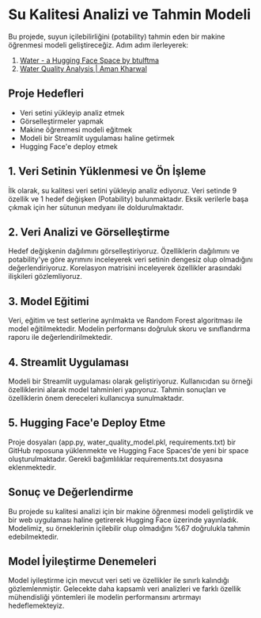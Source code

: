 # Su Kalitesi Analizi ve Tahmin Modeli

Bu projede, suyun içilebilirliğini (potability) tahmin eden bir makine öğrenmesi modeli geliştireceğiz. Adım adım ilerleyerek:

1. [Water - a Hugging Face Space by btulftma](https://huggingface.co/spaces/btulftma/water)
2. [Water Quality Analysis | Aman Kharwal](https://thecleverprogrammer.com/2021/08/19/water-quality-analysis/)

## Proje Hedefleri

- Veri setini yükleyip analiz etmek
- Görselleştirmeler yapmak
- Makine öğrenmesi modeli eğitmek
- Modeli bir Streamlit uygulaması haline getirmek
- Hugging Face'e deploy etmek

## 1. Veri Setinin Yüklenmesi ve Ön İşleme

İlk olarak, su kalitesi veri setini yükleyip analiz ediyoruz. Veri setinde 9 özellik ve 1 hedef değişken (Potability) bulunmaktadır. Eksik verilerle başa çıkmak için her sütunun medyanı ile doldurulmaktadır.

## 2. Veri Analizi ve Görselleştirme

Hedef değişkenin dağılımını görselleştiriyoruz. Özelliklerin dağılımını ve potability'ye göre ayrımını inceleyerek veri setinin dengesiz olup olmadığını değerlendiriyoruz. Korelasyon matrisini inceleyerek özellikler arasındaki ilişkileri gözlemliyoruz.

## 3. Model Eğitimi

Veri, eğitim ve test setlerine ayrılmakta ve Random Forest algoritması ile model eğitilmektedir. Modelin performansı doğruluk skoru ve sınıflandırma raporu ile değerlendirilmektedir.

## 4. Streamlit Uygulaması

Modeli bir Streamlit uygulaması olarak geliştiriyoruz. Kullanıcıdan su örneği özelliklerini alarak model tahminleri yapıyoruz. Tahmin sonuçları ve özelliklerin önem dereceleri kullanıcıya sunulmaktadır.

## 5. Hugging Face'e Deploy Etme

Proje dosyaları (app.py, water_quality_model.pkl, requirements.txt) bir GitHub reposuna yüklenmekte ve Hugging Face Spaces'de yeni bir space oluşturulmaktadır. Gerekli bağımlılıklar requirements.txt dosyasına eklenmektedir.

## Sonuç ve Değerlendirme

Bu projede su kalitesi analizi için bir makine öğrenmesi modeli geliştirdik ve bir web uygulaması haline getirerek Hugging Face üzerinde yayınladık. Modelimiz, su örneklerinin içilebilir olup olmadığını %67 doğrulukla tahmin edebilmektedir.

## Model İyileştirme Denemeleri

Model iyileştirme için mevcut veri seti ve özellikler ile sınırlı kalındığı gözlemlenmiştir. Gelecekte daha kapsamlı veri analizleri ve farklı özellik mühendisliği yöntemleri ile modelin performansını artırmayı hedeflemekteyiz.
